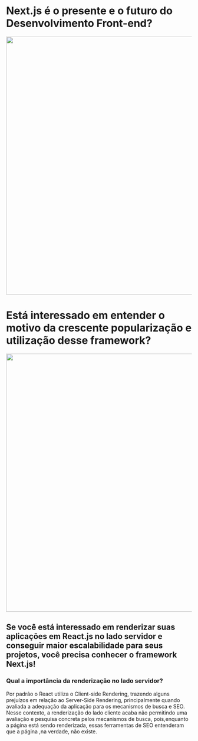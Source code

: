 # Next.js é o presente e o futuro do Desenvolvimento Front-end?
<div align="center">
<img src="https://user-images.githubusercontent.com/91349862/159137224-8e1168ea-12da-4d59-84f1-8d7f38cce6f5.png" width="700px" />
</div>
<h1>Está interessado em entender o motivo da crescente popularização e utilização desse framework?</h1>
<div align="center">
<img src="https://user-images.githubusercontent.com/91349862/159137535-032f79e1-6bb6-431b-80b4-b2f3850f3678.png" width="700px" />
</div>
<h2>Se você está interessado em renderizar suas aplicações em React.js no lado servidor e conseguir maior escalabilidade para seus projetos, você precisa conhecer o framework Next.js!</h2>

<h3>Qual a importância da renderização no lado servidor?</h3>

Por padrão o React utiliza o Client-side Rendering, trazendo alguns prejuízos em relação ao Server-Side Rendering, principalmente quando avaliada a adequação da aplicação para os mecanismos de busca e SEO. Nesse contexto, a renderização do lado cliente acaba não permitindo uma avaliação e pesquisa concreta pelos mecanismos de busca, pois,enquanto a página está sendo renderizada, essas ferramentas de SEO entenderam que a página ,na verdade, não existe.

